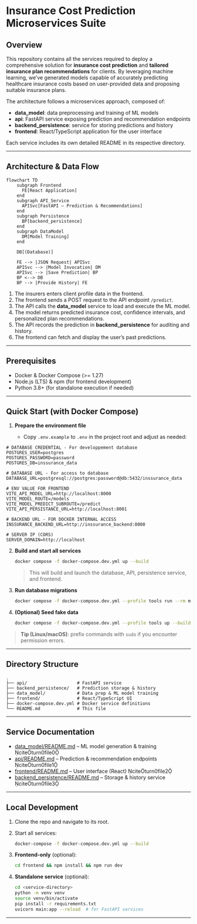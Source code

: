 # Insurance Cost Prediction Microservices Suite

## Overview

This repository contains all the services required to deploy a comprehensive solution for **insurance cost prediction** and **tailored insurance plan recommendations** for clients. By leveraging machine learning, we’ve generated models capable of accurately predicting healthcare insurance costs based on user-provided data and proposing suitable insurance plans.

The architecture follows a microservices approach, composed of:

* **data\_model**: data preprocessing and training of ML models
* **api**: FastAPI service exposing prediction and recommendation endpoints
* **backend\_persistence**: service for storing predictions and history
* **frontend**: React/TypeScript application for the user interface

Each service includes its own detailed README in its respective directory.

---

## Architecture & Data Flow

```mermaid
flowchart TD
    subgraph Frontend
      FE[React Application]
    end
    subgraph API_Service
      APISvc[FastAPI – Prediction & Recommendations]
    end
    subgraph Persistence
      BP[backend_persistence]
    end
    subgraph DataModel
      DM[Model Training]
    end

    DB[(Database)]

    FE --> |JSON Request| APISvc
    APISvc --> |Model Invocation| DM
    APISvc --> |Save Prediction| BP
    BP <--> DB
    BP --> |Provide History| FE
```

1. The insurers enters client profile data in the frontend.
2. The frontend sends a POST request to the API endpoint `/predict`.
3. The API calls the **data\_model** service to load and execute the ML model.
4. The model returns predicted insurance cost, confidence intervals, and personalized plan recommendations.
5. The API records the prediction in **backend\_persistence** for auditing and history.
6. The frontend can fetch and display the user’s past predictions.

---

## Prerequisites

* Docker & Docker Compose (>= 1.27)
* Node.js (LTS) & npm (for frontend development)
* Python 3.8+ (for standalone execution if needed)

---

## Quick Start (with Docker Compose)

1. **Prepare the environment file**

   * Copy `.env.example` to `.env` in the project root and adjust as needed:

```env
# DATABASE CREDENTIAL - For developpement database
POSTGRES_USER=postgres
POSTGRES_PASSWORD=password
POSTGRES_DB=inssurance_data

# DATABASE URL - For access to database
DATABASE_URL=postgresql://postgres:password@db:5432/inssurance_data

# ENV VALUE FOR FRONTEND
VITE_API_MODEL_URL=http://localhost:8000
VITE_MODEL_ROUTE=/models
VITE_MODEL_PREDICT_SUBROUTE=/predict
VITE_API_PERSISTANCE_URL=http://localhost:8001

# BACKEND URL - FOR DOCKER INTERNAL ACCESS
INSSURANCE_BACKEND_URL=http://inssurance_backend:8000

# SERVER IP (CORS)
SERVER_DOMAIN=http://localhost
```

2. **Build and start all services**

   ```bash
   docker compose -f docker-compose.dev.yml up --build
   ```

   > This will build and launch the database, API, persistence service, and frontend.

3. **Run database migrations**

   ```bash
   docker compose -f docker-compose.dev.yml --profile tools run --rm migrations
   ```

4. **(Optional) Seed fake data**

   ```bash
   docker compose -f docker-compose.dev.yml --profile tools up --build --force-recreate seed
   ```

> **Tip (Linux/macOS)**: prefix commands with `sudo` if you encounter permission errors.

---

## Directory Structure

```text
.
├── api/                   # FastAPI service
├── backend_persistence/   # Prediction storage & history
├── data_model/            # Data prep & ML model training
├── frontend/              # React/TypeScript UI
├── docker-compose.dev.yml # Docker service definitions
└── README.md              # This file
```

---

## Service Documentation

* [data\_model/README.md](./data_model/README.md)  – ML model generation & training citeturn0file0
* [api/README.md](./api/README.md)             – Prediction & recommendation endpoints citeturn0file1
* [frontend/README.md](./frontend/README.md)   – User interface (React) citeturn0file2
* [backend\_persistence/README.md](./backend_persistence/README.md) – Storage & history service citeturn0file3

---

## Local Development

1. Clone the repo and navigate to its root.
2. Start all services:

   ```bash
   docker-compose -f docker-compose.dev.yml up --build
   ```
3. **Frontend-only** (optional):

   ```bash
   cd frontend && npm install && npm run dev
   ```
4. **Standalone service** (optional):

   ```bash
   cd <service-directory>
   python -m venv venv
   source venv/bin/activate
   pip install -r requirements.txt
   uvicorn main:app --reload  # for FastAPI services
   ```

---
